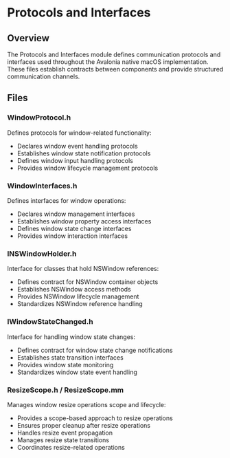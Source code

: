 # Protocols and Interfaces

## Overview
The Protocols and Interfaces module defines communication protocols and interfaces used throughout the Avalonia native macOS implementation. These files establish contracts between components and provide structured communication channels.

## Files

### WindowProtocol.h
Defines protocols for window-related functionality:
- Declares window event handling protocols
- Establishes window state notification protocols
- Defines window input handling protocols
- Provides window lifecycle management protocols

### WindowInterfaces.h
Defines interfaces for window operations:
- Declares window management interfaces
- Establishes window property access interfaces
- Defines window state change interfaces
- Provides window interaction interfaces

### INSWindowHolder.h
Interface for classes that hold NSWindow references:
- Defines contract for NSWindow container objects
- Establishes NSWindow access methods
- Provides NSWindow lifecycle management
- Standardizes NSWindow reference handling

### IWindowStateChanged.h
Interface for handling window state changes:
- Defines contract for window state change notifications
- Establishes state transition interfaces
- Provides window state monitoring
- Standardizes window state event handling

### ResizeScope.h / ResizeScope.mm
Manages window resize operations scope and lifecycle:
- Provides a scope-based approach to resize operations
- Ensures proper cleanup after resize operations
- Handles resize event propagation
- Manages resize state transitions
- Coordinates resize-related operations 
